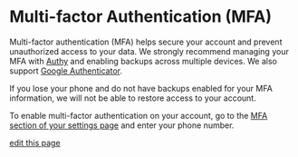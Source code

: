 # Multi-factor Authentication (MFA)

Multi-factor authentication (MFA) helps secure your account and prevent unauthorized access to your data. We strongly recommend managing your MFA with [Authy](https://authy.com/) and enabling backups across multiple devices. We also support [Google Authenticator](https://play.google.com/store/apps/details?id=com.google.android.apps.authenticator2&hl=en).

<p class="alert alert-warning">
If you lose your phone and do not have backups enabled for your MFA information, we will not be able to restore access to your account.
</p>

To enable multi-factor authentication on your account, go to the [MFA section of your settings page](https://kumu.io/settings#mfa) and enter your phone number.

<!-- For increased security with a Pro workspace, you can require that all members of your workspace enable MFA in their accounts. To do this, go to the MFA section of your [workspace's dashboard](/overview/dashboard.html#pro-workspace-dashboard), and click "Require MFA for all members". -->


<span class="edit-link"><a href="https://github.com/kumu/docs/blob/master/guides/multi-factor-authentication.md" target="_blank"><i class="fa fa-github"></i> edit this page</a></span>
